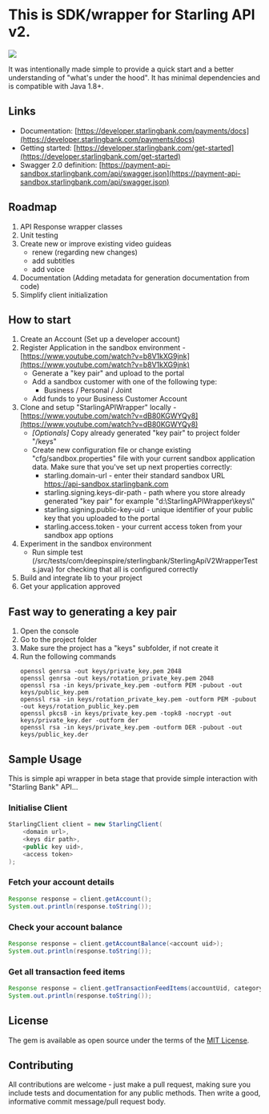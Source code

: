 # This is SDK/wrapper for Starling API v2.
<p align="left">
    <img src="https://img.shields.io/badge/version-0.1.0-blue.svg" />
</p>
It was intentionally made simple to provide a quick start and a better understanding of "what's under the hood".
It has minimal dependencies and is compatible with Java 1.8+.

## Links
* Documentation: [https://developer.starlingbank.com/payments/docs](https://developer.starlingbank.com/payments/docs)
* Getting started: [https://developer.starlingbank.com/get-started](https://developer.starlingbank.com/get-started)
* Swagger 2.0 definition: [https://payment-api-sandbox.starlingbank.com/api/swagger.json](https://payment-api-sandbox.starlingbank.com/api/swagger.json)

## Roadmap
1. API Response wrapper classes
2. Unit testing
3. Create new or improve existing video guideas
   - renew (regarding new changes)
   - add subtitles
   - add voice
4. Documentation (Adding metadata for generation documentation from code)
5. Simplify client initialization

## How to start
1. Create an Account (Set up a developer account)
2. Register Application in the sandbox environment - [https://www.youtube.com/watch?v=b8V1kXG9jnk](https://www.youtube.com/watch?v=b8V1kXG9jnk)
   - Generate a "key pair" and upload to the portal
   - Add a sandbox customer with one of the following type:
     - Business / Personal / Joint
   - Add funds to your Business Customer Account
3. Clone and setup "StarlingAPIWrapper" locally - [https://www.youtube.com/watch?v=dB80KGWYQy8](https://www.youtube.com/watch?v=dB80KGWYQy8)
   - *[Optionals]* Copy already generated "key pair" to project folder "/keys"
   - Create new configuration file or change existing "cfg/sandbox.properties" file with your current sandbox application data.
     Make sure that you've set up next properties correctly:
     - starling.domain-url - enter their standard sandbox URL [https://api-sandbox.starlingbank.com
](https://api-sandbox.starlingbank.com
)
     - starling.signing.keys-dir-path - path where you store already generated "key pair" for example "d:\\StarlingAPIWrapper\\keys\\"
     - starling.signing.public-key-uid - unique identifier of your public key that you uploaded to the portal
     - starling.access.token - your current access token from your sandbox app options
4. Experiment in the sandbox environment
   - Run simple test (/src/tests/com/deepinspire/sterlingbank/SterlingApiV2WrapperTests.java) for checking that all is configured correctly
5. Build and integrate lib to your project
6. Get your application approved

## Fast way to generating a key pair
1. Open the console
2. Go to the project folder
3. Make sure the project has a "keys" subfolder, if not create it
4. Run the following commands
   ```
   openssl genrsa -out keys/private_key.pem 2048
   openssl genrsa -out keys/rotation_private_key.pem 2048
   openssl rsa -in keys/private_key.pem -outform PEM -pubout -out keys/public_key.pem
   openssl rsa -in keys/rotation_private_key.pem -outform PEM -pubout -out keys/rotation_public_key.pem
   openssl pkcs8 -in keys/private_key.pem -topk8 -nocrypt -out keys/private_key.der -outform der
   openssl rsa -in keys/private_key.pem -outform DER -pubout -out keys/public_key.der
   ```

## Sample Usage
This is simple api wrapper in beta stage that provide simple interaction with "Starling Bank" API...

### Initialise Client
```java
StarlingClient client = new StarlingClient(
    <domain url>,
    <keys dir path>,
    <public key uid>,
    <access token>
);
```

### Fetch your account details
```java
Response response = client.getAccount();
System.out.println(response.toString());
```

### Check your account balance
```java
Response response = client.getAccountBalance(<account uid>);
System.out.println(response.toString());
```

### Get all transaction feed items
```java
Response response = client.getTransactionFeedItems(accountUid, categoryUid);
System.out.println(response.toString());
```

## License
The gem is available as open source under the terms of
the [MIT License](http://opensource.org/licenses/MIT).

## Contributing
All contributions are welcome - just make a pull request, making sure you include tests
and documentation for any public methods. Then write a good, informative commit
message/pull request body.
